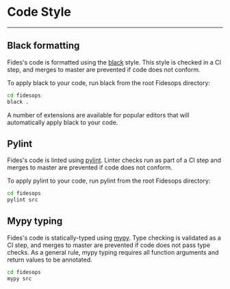 # Code Style

---

## Black formatting

Fides's code is formatted using the [black](https://github.com/ambv/black) style. This style is checked in a CI step, and merges to master are prevented if code does not conform.

To apply black to your code, run black from the root Fidesops directory:

```bash
cd fidesops
black .
```

A number of extensions are available for popular editors that will automatically apply black to your code.

## Pylint

Fides's code is linted using [pylint](https://pylint.org/). Linter checks run as part of a CI step and merges to master are prevented if code does not conform.

To apply pylint to your code, run pylint from the root Fidesops directory:

```bash
cd fidesops
pylint src
```

## Mypy typing

Fides's code is statically-typed using [mypy](http://mypy-lang.org/). Type checking is validated as a CI step, and merges to master are prevented if code does not pass type checks. As a general rule, mypy typing requires all function arguments and return values to be annotated.

```bash
cd fidesops
mypy src
```
